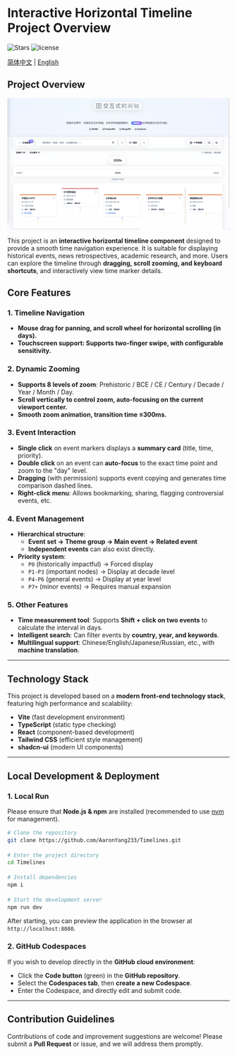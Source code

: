 # Interactive Horizontal Timeline Project Overview

![Stars](https://img.shields.io/github/stars/AaronYang233/Timelines) ![license](https://img.shields.io/badge/License-Apache%202.0-blue?style=flat-square)

[简体中文](./docs/README-zh.md) | [English](./docs/README-en.md)

## Project Overview

![img](./img/sample.png)

This project is an **interactive horizontal timeline component** designed to provide a smooth time navigation experience. It is suitable for displaying historical events, news retrospectives, academic research, and more. Users can explore the timeline through **dragging, scroll zooming, and keyboard shortcuts**, and interactively view time marker details.

## Core Features

### 1. Timeline Navigation

- **Mouse drag for panning, and scroll wheel for horizontal scrolling (in days).**
- **Touchscreen support: Supports **two-finger swipe**, with configurable sensitivity.**

### 2. Dynamic Zooming

- **Supports 8 levels of zoom**: Prehistoric / BCE / CE / Century / Decade / Year / Month / Day.
- **Scroll vertically to control zoom, auto-focusing on the current viewport center.**
- **Smooth zoom animation, transition time ≤300ms.**

### 3. Event Interaction

- **Single click** on event markers displays a **summary card** (title, time, priority).
- **Double click** on an event can **auto-focus** to the exact time point and zoom to the "day" level.
- **Dragging** (with permission) supports event copying and generates time comparison dashed lines.
- **Right-click menu**: Allows bookmarking, sharing, flagging controversial events, etc.

### 4. Event Management

- **Hierarchical structure**:
  - **Event set → Theme group → Main event → Related event**
  - **Independent events** can also exist directly.
- **Priority system**:
  - `P0` (historically impactful) → Forced display
  - `P1-P3` (important nodes) → Display at decade level
  - `P4-P6` (general events) → Display at year level
  - `P7+` (minor events) → Requires manual expansion

### 5. Other Features

- **Time measurement tool**: Supports **Shift + click on two events** to calculate the interval in days.
- **Intelligent search**: Can filter events by **country, year, and keywords**.
- **Multilingual support**: Chinese/English/Japanese/Russian, etc., with **machine translation**.

---

## Technology Stack

This project is developed based on a **modern front-end technology stack**, featuring high performance and scalability:

- **Vite** (fast development environment)
- **TypeScript** (static type checking)
- **React** (component-based development)
- **Tailwind CSS** (efficient style management)
- **shadcn-ui** (modern UI components)

---

## Local Development & Deployment

### 1. Local Run

Please ensure that **Node.js & npm** are installed (recommended to use [nvm](https:/github.com/nvm-sh/nvm) for management).

```sh
# Clone the repository
git clone https://github.com/AaronYang233/Timelines.git

# Enter the project directory
cd Timelines

# Install dependencies
npm i

# Start the development server
npm run dev
```

After starting, you can preview the application in the browser at `http://localhost:8080`.

### 2. GitHub Codespaces

If you wish to develop directly in the **GitHub cloud environment**:

- Click the **Code button** (green) in the **GitHub repository**.
- Select the **Codespaces tab**, then **create a new Codespace**.
- Enter the Codespace, and directly edit and submit code.

---

## Contribution Guidelines

Contributions of code and improvement suggestions are welcome! Please submit a **Pull Request** or issue, and we will address them promptly.
